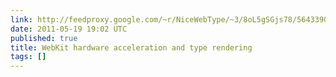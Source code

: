 ```yaml
---
link: http://feedproxy.google.com/~r/NiceWebType/~3/8oL5gSGjs78/5643390937
date: 2011-05-19 19:02 UTC
published: true
title: WebKit hardware acceleration and type rendering
tags: []
---
```



